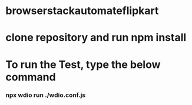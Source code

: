 # browserstackautomateflipkart



# clone repository and run npm install

# To run the Test, type the below command

### npx wdio run ./wdio.conf.js

